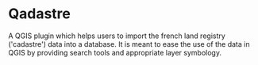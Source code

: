 Qadastre
========

A QGIS plugin which helps users to import the french land registry ('cadastre') data into a database. It is meant to ease the use of the data in QGIS by providing search tools and appropriate layer symbology.

